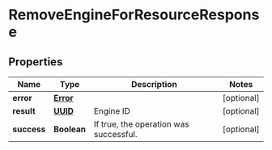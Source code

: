 

# RemoveEngineForResourceResponse

## Properties

Name | Type | Description | Notes
------------ | ------------- | ------------- | -------------
**error** | [**Error**](Error.md) |  |  [optional]
**result** | [**UUID**](UUID.md) | Engine ID |  [optional]
**success** | **Boolean** | If true, the operation was successful. |  [optional]



